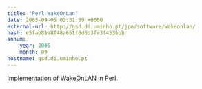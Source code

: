 ```yaml
---
title: "Perl WakeOnLan"
date: 2005-09-05 02:31:39 +0000
external-url: http://gsd.di.uminho.pt/jpo/software/wakeonlan/
hash: e5fab8ba8f48a651f6d6d3fe3f453bbb
annum:
    year: 2005
    month: 09
hostname: gsd.di.uminho.pt
---
```


Implementation of WakeOnLAN in Perl.
